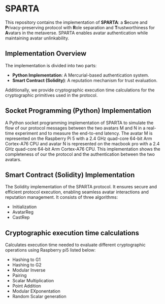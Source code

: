 # SPARTA  

This repository contains the implementation of **SPARTA**: a **S**ecure and **P**rivacy-preserving protocol with **R**ole separation and **T**rustworthiness for **A**vatars in the metaverse. SPARTA enables avatar authentication while maintaining avatar unlinkability.

## Implementation Overview  

The implementation is divided into two parts:  

- **Python Implementation**: A Mercurial-based authentication system.  
- **Smart Contract (Solidity)**: A reputation mechanism for trust evaluation.  

Additionally, we provide cryptographic execution time calculations for the cryptographic primitives used in the protocol.
    
## Socket Programming (Python) Implementation 
A Python socket programming implementation of SPARTA to simulate the flow of our protocol messages between the two avatars M and N in a real-time experiment and to measure the end-to-end latency. The avatar M is represented on the Raspberry Pi 5 with a 2.4 GHz quad-core 64-bit Arm Cortex-A76 CPU and avatar N is represented on the macbook pro with a 2.4 GHz quad-core 64-bit Arm Cortex-A76 CPU. This implementation shows the completeness of our the protocol and the authentication between the two avatars.

## Smart Contract (Solidity) Implementation
The Solidity implementation of the SPARTA protocol. It ensures secure and efficient protocol execution, enabling seamless avatar interactions and reputation management. It consists of three algorithms:
  - Initialization
  - AvatarReg
  - CastRep


## Cryptographic execution time calculations
Calculates execution time needed to evaluate different cryptographic operations using Raspberry pi5 listed below:
  - Hashing to G1
  - Hashing to G2
  - Modular Inverse
  - Pairing
  - Scalar Multiplication
  - Point Addition
  - Modular EXponentation
  - Random Scalar generation
